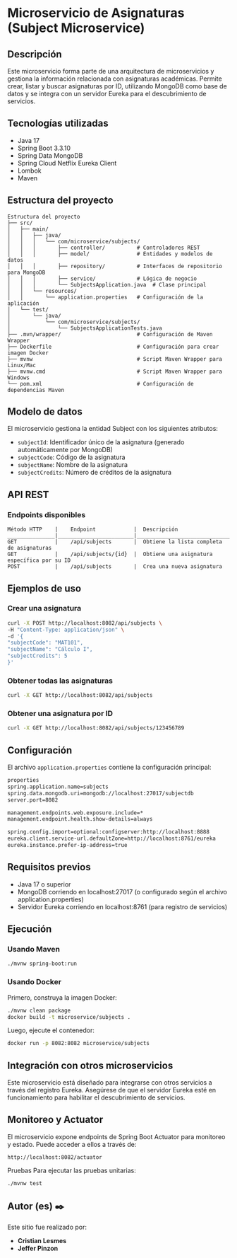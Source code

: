 # Microservicio de Asignaturas (Subject Microservice)
## Descripción
Este microservicio forma parte de una arquitectura de microservicios y gestiona la información relacionada con asignaturas académicas. Permite crear, listar y buscar asignaturas por ID, utilizando MongoDB como base de datos y se integra con un servidor Eureka para el descubrimiento de servicios.
## Tecnologías utilizadas

- Java 17
- Spring Boot 3.3.10
- Spring Data MongoDB
- Spring Cloud Netflix Eureka Client
- Lombok
- Maven

## Estructura del proyecto

```
Estructura del proyecto
├── src/
│   ├── main/
│   │   ├── java/
│   │   │   └── com/microservice/subjects/
│   │   │       ├── controller/          # Controladores REST
│   │   │       ├── model/               # Entidades y modelos de datos
│   │   │       ├── repository/          # Interfaces de repositorio para MongoDB
│   │   │       ├── service/             # Lógica de negocio
│   │   │       └── SubjectsApplication.java  # Clase principal
│   │   └── resources/
│   │       └── application.properties   # Configuración de la aplicación
│   └── test/
│       └── java/
│           └── com/microservice/subjects/
│               └── SubjectsApplicationTests.java
├── .mvn/wrapper/                        # Configuración de Maven Wrapper
├── Dockerfile                           # Configuración para crear imagen Docker
├── mvnw                                 # Script Maven Wrapper para Linux/Mac
├── mvnw.cmd                             # Script Maven Wrapper para Windows
└── pom.xml                              # Configuración de dependencias Maven
```
## Modelo de datos
El microservicio gestiona la entidad Subject con los siguientes atributos:

- `subjectId`: Identificador único de la asignatura (generado automáticamente por MongoDB)
- `subjectCode`: Código de la asignatura
- `subjectName`: Nombre de la asignatura
- `subjectCredits`: Número de créditos de la asignatura

## API REST
### Endpoints disponibles
```
Método HTTP    |    Endpoint            |  Descripción
_______________|________________________|________________________________________________
GET            |    /api/subjects       |  Obtiene la lista completa de asignaturas
GET            |    /api/subjects/{id}  |  Obtiene una asignatura específica por su ID
POST           |    /api/subjects       |  Crea una nueva asignatura
```
## Ejemplos de uso
### Crear una asignatura
```bash
curl -X POST http://localhost:8082/api/subjects \
-H "Content-Type: application/json" \
-d '{
"subjectCode": "MAT101",
"subjectName": "Cálculo I",
"subjectCredits": 5
}'
```
### Obtener todas las asignaturas
```bash
curl -X GET http://localhost:8082/api/subjects
```
### Obtener una asignatura por ID
```bash
curl -X GET http://localhost:8082/api/subjects/123456789
```
## Configuración
El archivo `application.properties` contiene la configuración principal:
```bash 
properties
spring.application.name=subjects
spring.data.mongodb.uri=mongodb://localhost:27017/subjectdb
server.port=8082

management.endpoints.web.exposure.include=*
management.endpoint.health.show-details=always

spring.config.import=optional:configserver:http://localhost:8888
eureka.client.service-url.defaultZone=http://localhost:8761/eureka
eureka.instance.prefer-ip-address=true
```
## Requisitos previos

- Java 17 o superior
- MongoDB corriendo en localhost:27017 (o configurado según el archivo application.properties)
- Servidor Eureka corriendo en localhost:8761 (para registro de servicios)

## Ejecución
### Usando Maven
```bash
./mvnw spring-boot:run
```
### Usando Docker
Primero, construya la imagen Docker:
```bash
./mvnw clean package
docker build -t microservice/subjects .
```
Luego, ejecute el contenedor:
```bash
docker run -p 8082:8082 microservice/subjects
```
## Integración con otros microservicios
Este microservicio está diseñado para integrarse con otros servicios a través del registro Eureka. Asegúrese de que el servidor Eureka esté en funcionamiento para habilitar el descubrimiento de servicios.
## Monitoreo y Actuator
El microservicio expone endpoints de Spring Boot Actuator para monitoreo y estado. Puede acceder a ellos a través de:
```
http://localhost:8082/actuator
```
Pruebas
Para ejecutar las pruebas unitarias:
```bash
./mvnw test
```
## Autor (es) ✒️

Este sitio fue realizado por:

* **Cristian Lesmes**
* **Jeffer Pinzon**